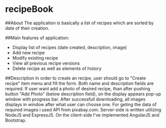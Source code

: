# recipeBook
##About
The application is basically a list of recipes which are sorted by date of their creation.

##Main features of application:

- Display list of recipes (date created, description, image)
- Add new recipe 
- Modify existing recipe
- View all previous recipe versions
- Delete recipe as well as elements of history

##Description
In order to create an recipe, user should go to "Create recipe" item menu and fill the form. Both name and description fields
 are required. If user want add a photo of desired recipe, than after pushing button "Add Photo" (below description field), on
 the display appears pop-up window with progress bar. After successfull downloading, all images displays in window after what 
user can choose one.
For geting the data of required images i used API from pixabay.com.
Server-side is written utilizing NodeJS and ExpressJS. 
On the client-side I've implemented AngularJS and Bootstrap.

